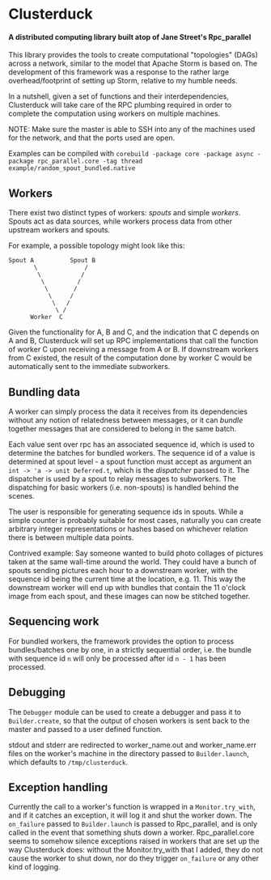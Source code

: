 # Clusterduck

#### A distributed computing library built atop of Jane Street's Rpc_parallel

This library provides the tools to create computational "topologies"
(DAGs) across a network, similar to the model that Apache Storm is based on.
The development of this framework was a response to the rather large
overhead/footprint of setting up Storm, relative to my humble needs.

In a nutshell, given a set of functions and their interdependencies,
Clusterduck will take care of the RPC plumbing required in order
to complete the computation using workers on multiple machines. 

NOTE: Make sure the master is able to SSH into any of the machines
used for the network, and that the ports used are open.

Examples can be compiled with 
`corebuild -package core -package async -package rpc_parallel.core -tag thread example/random_spout_bundled.native`

## Workers

There exist two distinct types of workers: *spouts* and simple *workers*.
Spouts act as data sources, while workers process data from other upstream
workers and spouts.

For example, a possible topology might look like this:

    Spout A          Spout B
           \             /
            \           /
             \         /
              \       /
               \     /
                \   /
                 \ /
          Worker  C


Given the functionality for A, B and C, and the indication that C
depends on A and B, Clusterduck will set up RPC implementations
that call the function of worker C upon receiving a message from A or B.
If downstream workers from C existed, the result of the computation done
by worker C would be automatically sent to the immediate subworkers.

## Bundling data

A worker can simply process the data it receives from its dependencies
without any notion of relatedness between messages, or it can *bundle*
together messages that are considered to belong in the same batch. 

Each value sent over rpc has an associated sequence id, which is
used to determine the batches for bundled workers. The sequence id of a 
value is determined at spout level - a spout function must accept as
argument an `int -> 'a -> unit Deferred.t`, which is the *dispatcher*
passed to it. The dispatcher is used by a spout to relay messages to
subworkers. The dispatching for basic workers (i.e. non-spouts) is handled
behind the scenes.

The user is responsible for generating sequence ids in spouts. While a 
simple counter is probably suitable for most cases, naturally you can 
create arbitrary integer representations or hashes based on whichever
relation there is between multiple data points. 

Contrived example: 
Say someone wanted to build photo collages of pictures taken
at the same wall-time around the world. They could have a bunch of spouts
sending pictures each hour to a downstream worker, with the sequence id being
the current time at the location, e.g. 11. This way the downstream worker
will end up with bundles that contain the 11 o'clock image from each spout,
and these images can now be stitched together.

## Sequencing work

For bundled workers, the framework provides the option to process bundles/batches
one by one, in a strictly sequential order, i.e. the bundle with sequence
id `n` will only be processed after id `n - 1` has been processed.

## Debugging

The `Debugger` module can be used to create a debugger and pass it to 
`Builder.create`, so that the output of chosen workers is sent back to the
master and passed to a user defined function.

stdout and stderr are redirected to worker_name.out and worker_name.err 
files on the worker's machine in the directory passed to `Builder.launch`, 
which defaults to `/tmp/clusterduck`.

## Exception handling

Currently the call to a worker's function is wrapped in a `Monitor.try_with`,
and if it catches an exception, it will log it and shut the worker down. 
The `on_failure` passed to `Builder.launch` is passed to Rpc_parallel,
and is only called in the event that something shuts down a worker. 
Rpc_parallel.core seems to somehow silence exceptions raised in workers that are
set up the way Clusterduck does: without the Monitor.try_with that I added,
they do not cause the worker to shut down, nor do they trigger `on_failure` or
any other kind of logging.
